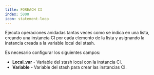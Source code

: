 ```yaml
---
title: FOREACH CI
index: 5000
icon: statement-loop
---
```



Ejecuta operaciones anidadas tantas veces como se indica en una lista, creando una instancia CI por cada elemento de la lista y asignando la instancia creada a la variable local del stash.

Es necesario configurar los siguientes campos:

- **Local_var** - Variable del stash local con la instancia CI.
- **Variable** - Variable del stash para crear las instancias CI.


